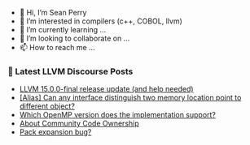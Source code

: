 - 👋 Hi, I’m Sean Perry
- 👀 I’m interested in compilers (c++, COBOL, llvm)
- 🌱 I’m currently learning ...
- 💞️ I’m looking to collaborate on ...
- 📫 How to reach me ...

<!---
s66perry/s66perry is a ✨ special ✨ repository because its `README.md` (this file) appears on your GitHub profile.
You can click the Preview link to take a look at your changes.
--->
### 📕 Latest LLVM Discourse Posts

<!-- DISCOURSE-LLVM:START -->
- [LLVM 15.0.0-final release update &lpar;and help needed&rpar;](https://discourse.llvm.org/t/llvm-15-0-0-final-release-update-and-help-needed/64967#post_2)
- [[Alias] Can any interface distinguish two memory location point to different object?](https://discourse.llvm.org/t/alias-can-any-interface-distinguish-two-memory-location-point-to-different-object/64966#post_2)
- [Which OpenMP version does the implementation support?](https://discourse.llvm.org/t/which-openmp-version-does-the-implementation-support/64968#post_1)
- [About Community Code Ownership](https://discourse.llvm.org/t/about-community-code-ownership/64930#post_14)
- [Pack expansion bug?](https://discourse.llvm.org/t/pack-expansion-bug/64910#post_3)
<!-- DISCOURSE-LLVM:END -->
